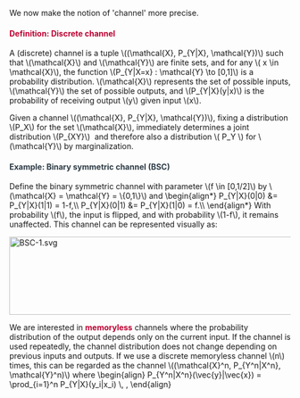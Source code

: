 <p>We now make the notion of 'channel' more precise.</p>
<div class="content-box pad-box-mini border border-trbl border-round">
<h4 style="color: #bc0031;"><strong>Definition: Discrete channel</strong></h4>
A (discrete) channel is a tuple \((\mathcal{X}, P_{Y|X}, \mathcal{Y})\) such that \(\mathcal{X}\) and \(\mathcal{Y}\) are finite sets, and for any \( x \in \mathcal{X}\), the function \(P_{Y|X=x} : \mathcal{Y} \to [0,1]\) is a probability distribution. \(\mathcal{X}\) represents the set of possible inputs, \(\mathcal{Y}\) the set of possible outputs, and \(P_{Y|X}(y|x)\) is the probability of receiving output \(y\) given input \(x\).</div>
<p>Given a channel \((\mathcal{X}, P_{Y|X}, \mathcal{Y})\), fixing a distribution \(P_X\) for the set \(\mathcal{X}\), immediately determines a joint distribution \(P_{XY}\)  and therefore also a distribution \( P_Y \) for \(\mathcal{Y}\) by marginalization.</p>
<div class="content-box pad-box-mini border border-trbl border-round">
<h4 style="color: #2d3b45;"><strong>Example: Binary symmetric channel (BSC)</strong></h4>
Define the binary symmetric channel with parameter \(f \in [0,1/2]\) by \(\mathcal{X} = \mathcal{Y} = \{0,1\}\) and \begin{align*} P_{Y|X}(0|0) &amp;= P_{Y|X}(1|1) = 1-f,\\ P_{Y|X}(0|1) &amp;= P_{Y|X}(1|0) = f.\\ \end{align*} With probability \(f\), the input is flipped, and with probability \(1-f\), it remains unaffected. This channel can be represented visually as:
<p><img style="display: block; margin-left: auto; margin-right: auto;" src="218094" alt="BSC-1.svg" width="506" height="140" data-api-endpoint="https://canvas.uva.nl/api/v1/courses/2205/files/218094" data-api-returntype="File"></p>
</div>
<p>We are interested in <span style="color: #bc0031;"><strong>memoryless</strong></span> channels where the probability distribution of the output depends only on the current input. If the channel is used repeatedly, the channel distribution does not change depending on previous inputs and outputs. If we use a discrete memoryless channel \(n\) times, this can be regarded as the channel \((\mathcal{X}^n, P_{Y^n|X^n}, \mathcal{Y}^n)\) where \begin{align} P_{Y^n|X^n}(\vec{y}|\vec{x}) = \prod_{i=1}^n P_{Y|X}(y_i|x_i) \, , \end{align}</p>